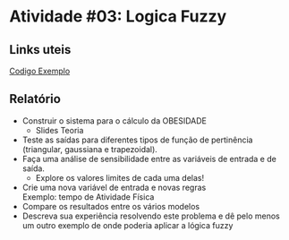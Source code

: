# Atividade #03: Logica Fuzzy

## Links uteis

[Codigo Exemplo](https://github.com/rdestro/FEI-CC7711-LogicaFuzzy)

## Relatório

- Construir o sistema para o cálculo da OBESIDADE
  - Slides Teoria
- Teste as saídas para diferentes tipos de função de pertinência (triangular, gaussiana e trapezoidal).
- Faça uma análise de sensibilidade entre as variáveis de entrada e de saída.
  - Explore os valores limites de cada uma delas!
- Crie uma nova variável de entrada e novas regras <br>
  Exemplo: tempo de Atividade Física
- Compare os resultados entre os vários modelos
- Descreva sua experiência resolvendo este problema e dê pelo menos um outro exemplo de onde poderia aplicar a lógica fuzzy
